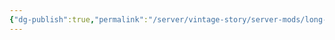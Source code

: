 ```yaml
---
{"dg-publish":true,"permalink":"/server/vintage-story/server-mods/long-term-food/","tags":["vs-up-to-date"]}
---
```


